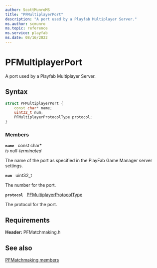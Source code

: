 ```yaml
---
author: ScottMunroMS
title: "PFMultiplayerPort"
description: "A port used by a Playfab Multiplayer Server."
ms.author: scmunro
ms.topic: reference
ms.service: playfab
ms.date: 08/16/2022
---
```


# PFMultiplayerPort  

A port used by a Playfab Multiplayer Server.  

## Syntax  
  
```cpp
struct PFMultiplayerPort {  
    const char* name;  
    uint32_t num;  
    PFMultiplayerProtocolType protocol;  
}  
```
  
### Members  
  
**`name`** &nbsp; const char*  
*is null-terminated*  
  
The name of the port as specified in the PlayFab Game Manager server settings.
  
**`num`** &nbsp; uint32_t  
  
The number for the port.
  
**`protocol`** &nbsp; [PFMultiplayerProtocolType](../enums/pfmultiplayerprotocoltype.md)  
  
The protocol for the port.
  
  
## Requirements  
  
**Header:** PFMatchmaking.h
  
## See also  
[PFMatchmaking members](../pfmatchmaking_members.md)  

  
  
